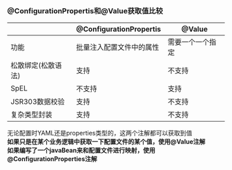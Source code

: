 ### @ConfigurationPropertis和@Value获取值比较  
||@ConfigurationPropertis|@Value|
|-|-|-|
|功能|批量注入配置文件中的属性|需要一个一个指定|
|松散绑定(松散语法)|支持|不支持|
|SpEL|不支持|支持|
|JSR303数据校验|支持|不支持|
|复杂类型封装|支持|不支持|

无论配置时YAML还是properties类型的，这两个注解都可以获取到值  
**如果只是在某个业务逻辑中获取一下配置文件的某个值，使用@Value注解**  
**如果编写了一个javaBean来和配置文件进行映射，使用@ConfigurationProperties注解**  
